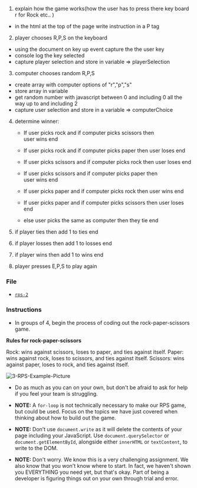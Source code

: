 1. explain how the game works(how the user has to press there key board r for Rock etc.. )

- in the html at the top of the page write instruction in a P tag

2. player chooses R,P,S on the keyboard

- using the document on key up event capture the the user key
- console log the key selected
- capture player selection and store in variable => playerSelection

3. computer chooses random R,P,S

- create array with computer options of "r","p","s"
- store array in variable
- get random number with javascript between 0 and including 0 all the way up to and including 2
- capture user selection and store in a variable => computerChoice

4. determine winner:

   - If user picks rock and if computer picks scissors then  
      user wins
     end

   - If user picks rock and if computer picks paper then
     user loses
     end

   - If user picks scissors and if computer picks rock then
     user loses
     end

   - If user picks scissors and if computer picks paper then  
      user wins
     end

   - If user picks paper and if computer picks rock then
     user wins
     end

   - If user picks paper and if computer picks scissors then
     user loses
     end

   - else
     user picks the same as computer then they tie
     end

5. if player ties then
   add 1 to ties
   end
6. if player losses then
   add 1 to losses
   end
7. if player wins then
   add 1 to wins
   end
8. player presses E,P,S to play again



### File

* [`rps-2`](Unsolved/rps-2.html)

### Instructions

* In groups of 4, begin the process of coding out the rock-paper-scissors game.

**Rules for rock-paper-scissors**

Rock: wins against scissors, loses to paper, and ties against itself.
Paper: wins against rock, loses to scissors, and ties against itself.
Scissors: wins against paper, loses to rock, and ties against itself.

![3-RPS-Example-Picture](Images/9-RPS-example.png)

* Do as much as you can on your own, but don't be afraid to ask for help if you feel your team is struggling.

* **NOTE:** A `for-loop` is not technically necessary to make our RPS game, but could be used. Focus on the topics we have just covered when thinking about how to build out the game.

* **NOTE:** Don’t use `document.write` as it will delete the contents of your page including your JavaScript. Use `document.querySelector` or `document.getElementById`, alongside either `innerHTML` or `textContent`, to write to the DOM.

* **NOTE:** Don't worry. We know this is a very challenging assignment. We also know that you won't know where to start. In fact, we haven't shown you EVERYTHING you need yet, but that's okay. Part of being a developer is figuring things out on your own through trial and error.
